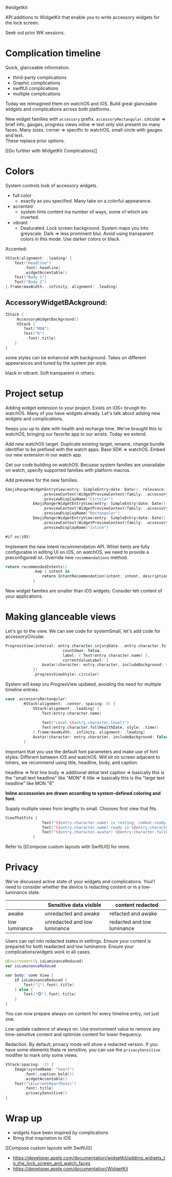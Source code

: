 #widgetkit 

API additions to WidgetKit that enable you to write accessory widgets for the lock screen.  

Seek out prior WK sessions.  

# Complication timeline
Quick, glanceable information.  
* third-party complications
* Graphic complications
* swiftUI complications
* multiple complications

Today we reimagined them on watchOS and iOS.  Build great glanceable widgets and complications across both platforms.

New widget families with `accessory` prefix.  `accessoryRectangular`.
circular => brief info, gauges, progress views
inline => text only slot present on many faces.  Many sizes.
corner => specific to watchOS, small circle with gauges and text.  
These replace prior options.

[[Go further with WidgetKit Complications]]

# Colors
System controls look of accessory widgets.
* full color
	* exactly as you specified.  Many take on a colorful appearance.
* accented
	* system tints content ina  number of ways, some of which are inverted.  
* vibrant
	* Deaturated.  Lock screen background.  System maps you into greyscale.  Dark => less prominent blur.  Avoid using transparent colors in this mode.  Use darker colors or black.  

Accented:
```swift
VStack(alignment: .leading) {
    Text("Headline")
        .font(.headline)
        .widgetAccentable()
    Text("Body 1")
    Text("Body 2")
}.frame(maxWidth: .infinity, alignment: .leading)
```

## AccessoryWidgetBAckground:
```swift
ZStack {
     AccessoryWidgetBackground()
     VStack {
        Text("MON")
        Text("6")
         .font(.title)
    }
}
```

some styles can be enhanced with background.  Takes on different appearances and tuned by the system per style.

black in vibrant.  Soft transparent in others.


# Project setup
Adding widget extension to your project.  Exists on iOS< bruogh tto watchOS.  Many of you have widgets already.  Let's talk about adidng new widgets and complications.

Keeps you up to date with health and recharge time.  We've brought this to watchOS, bringing our favorite app to our wrists.  Today we extend.

Add new watchOS target.  Duplicate existing target, rename, change bundle identifier to be prefixed with the watch apps.
Base SDK => watchOS.  Embed our new extension in our watch app.

Get our code building on watchOS.  Becuase system families are unavailabe on watch, specify supported families with platform macros.

Add previews for the new families.

```swift
EmojiRangerWidgetEntryView(entry: SimpleEntry(date: Date(), relevance: nil, character: .spouty))
                .previewContext(WidgetPreviewContext(family: .accessoryCircular))
                .previewDisplayName("Circular")
            EmojiRangerWidgetEntryView(entry: SimpleEntry(date: Date(), relevance: nil, character: .spouty))
                .previewContext(WidgetPreviewContext(family: .accessoryRectangular))
                .previewDisplayName("Rectangular")
            EmojiRangerWidgetEntryView(entry: SimpleEntry(date: Date(), relevance: nil, character: .spouty))
                .previewContext(WidgetPreviewContext(family: .accessoryInline))
                .previewDisplayName("Inline")

#if os(iOS)
```

Implement the new intent recommendation API.  Whiel itents are fully configurable in editing UI on iOS, on watchOS, we need to provide a preconfiguredl ist.  Override new `recommendations` method.
```swift
return recommendedIntents()
            .map { intent in
                return IntentRecommendation(intent: intent, description: intent.hero!.displayString)
            }
```

New widget families are smaller than iOS widgets.  Consider teh content of your applications.

# Making glanceable views
Let's go to the view.  We can see code for systemSmall, let's add code for accessoryCircular.
```swift
ProgressView(interval: entry.character.injuryDate...entry.character.fullHealthDate,
                         countdown: false,
                         label: { Text(entry.character.name) },
                         currentValueLabel: {
                Avatar(character: entry.character, includeBackground: false)
            })
            .progressViewStyle(.circular)
```

System will keep oru ProgresView updated, avoiding the need for multiple timeline entries.

```swift
case .accessoryRectangular:
        HStack(alignment: .center, spacing: 0) {
            VStack(alignment: .leading) {
                Text(entry.character.name)
                    
                Text("Level \(entry.character.level)")
                Text(entry.character.fullHealthDate, style: .timer)
            }.frame(maxWidth: .infinity, alignment: .leading)
            Avatar(character: entry.character, includeBackground: false)
        }
```

Important that you use the default font parameters and make use of font styles.  Different between iOS and watchOS.  Will sit on screen adjacent to tohers, we recommend using title, headline, body, and caption.

headline => first line
body => additional detial text
caption => basically this is the "small text headline" like "MON" 6
title => basically this is the "large text headline" like MON "6"

**Inline accessories are drawn according to system-defined coloring and font.**

Supply multiple views from lengthy to small.  Chooses first view that fits.
```swift
ViewThatFits {
                Text("\(entry.character.name) is resting, combat-ready in \(entry.character.fullHealthDate, style: .relative)")
                Text("\(entry.character.name) ready in \(entry.character.fullHealthDate, style: .timer)")
                Text("\(entry.character.avatar) \(entry.character.fullHealthDate, style: .timer)")
            }
```

Refer to [[Compose custom layouts with SwiftUI]] for more.

# Privacy
We've discussed active state of your widgets and complications.  Youl'l need to consider whether the device is redacting content or in a low-luminance state.

|               | Sensitive data visible       | content redacted   |
| ------------- | ---------------------------- | ------------------ |
| awake         | unredacted and awake         | refacted and awake |
| low luminance | unredacted and low luminance | redacted and low luminance                   |

Users can opt into redacted states in settings.  Ensure your content is prepared for both readacted and low luminance.  Ensure your complications/widgets work in all cases.

```swift
@Environment(\.isLuminanceReduced)
var isLuminanceReduced

var body: some View {
    if isLuminanceReduced {
        Text("🙈").font(.title)
    } else {
        Text("🐵").font(.title)
    }
}
```

You can now prepare always-on content for every timeline entry, not just one.

Low update cadence of always on.  Use environment value to remove any time-sensitive content and optimize content for lower frequency.

Redaction.  By default, privacy mode will show a redacted version.  If you have some elements thata re sensitive, you can use the `privacySensitive` modifier to mark only some views.  
```swift
VStack(spacing: -2) {
    Image(systemName: "heart")
        .font(.caption.bold())
        .widgetAccentable()
    Text("\(currentHeartRate)")
        .font(.title)
        .privacySensitive()
}
```


# Wrap up
* widgets have been inspired by complications
* Bring that inspriation to iOS

[[Compose custom layouts with SwiftUI]]

* https://developer.apple.com/documentation/widgetkit/adding_widgets_to_the_lock_screen_and_watch_faces
* https://developer.apple.com/documentation/WidgetKit